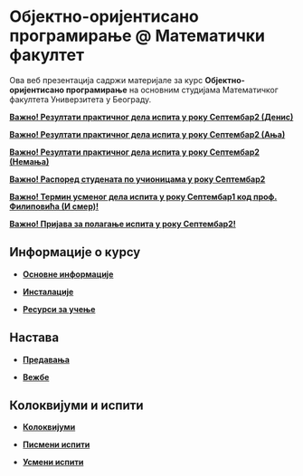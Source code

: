 # Објектно-оријентисано програмирање @ Математички факултет

Ова веб презентација садржи материјале за курс **Објектно-оријентисано програмирање** на основним студијама Математичког факултета Универзитета у Београду.

**[Важно! Резултати практичног дела испита у року Септембар2 (Денис)](/pismeni-ispiti/info/README.md)**

**[Важно! Резултати практичног дела испита у року Септембар2 (Ања)](/pismeni-ispiti/info/README.md)**

**[Важно! Резултати практичног дела испита у року Септембар2 (Немања)](/pismeni-ispiti/info/README.md)**

**[Важно! Распоред студената по учионицама у року Септембар2](/pismeni-ispiti/info/README.md)** 

**[Важно! Термин усменог дела испита у року Септембар1 код проф. Филиповића (И смер)!](/usmeni-ispiti/info/README.md)** 

**[Важно! Пријава за полагање испита у року Септембар2!](/pismeni-ispiti/info/README.md)**

<!-- **[Важно! Распоред студената по учионицама у року Септембар1](/pismeni-ispiti/info/README.md)** -->



## Информације о курсу

* **[Основне информације](/informacije/README.md)**

* **[Инсталације](/INSTALACIJE.md)**

* **[Ресурси за учење](/RESURSI-ZA-UCENJE.md)**

## Настава

* **[Предавања](/predavanja/README.md)**

* **[Вежбе](/vezbe/README.md)**

## Колоквијуми и испити

* **[Колоквијуми](/kolokvijumi/README.md)**

* **[Писмени испити](/pismeni-ispiti/README.md)**

* **[Усмени испити](/usmeni-ispiti/README.md)**

